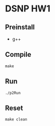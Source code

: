 # DSNP HW1

## Preinstall
- g++

## Compile
```
make
```

## Run
```
./p2Run
```

## Reset
```
make clean
```

